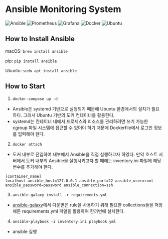 # Ansible Monitoring System
![Ansible](https://img.shields.io/badge/ansible-%231A1918.svg?style=for-the-badge&logo=ansible&logoColor=white)
![Prometheus](https://img.shields.io/badge/Prometheus-E6522C?style=for-the-badge&logo=Prometheus&logoColor=white)
![Grafana](https://img.shields.io/badge/grafana-%23F46800.svg?style=for-the-badge&logo=grafana&logoColor=white)
![Docker](https://img.shields.io/badge/docker-%230db7ed.svg?style=for-the-badge&logo=docker&logoColor=white)
![Ubuntu](https://img.shields.io/badge/Ubuntu-E95420?style=for-the-badge&logo=ubuntu&logoColor=white)

## How to Install Ansible
macOS: `brew install ansible`

pip: `pip install ansible`

Ubuntu: `sudo apt install ansible`

## How to Start
1) `docker-compose up -d`
- Ansible은 systemd 기반으로 실행되기 때문에 Ubuntu 환경에서의 설치가 필요하다. 그래서 Ubuntu 기반의 도커 컨테이너를 활용한다.
- systemd는 컨테이너 내에서 프로세스와 리소스를 관리하려면 쓰기 가능한 cgroup 파일 시스템에 접근할 수 있어야 하기 때문에 Dockerfile에서 로그인 정보를 입력해야 한다.

2) `docker attach`
- 도커 내부로 진입하여 내부에서 Ansible을 직접 실행하고자 하였다. 만약 호스트 서버에서 도커 내부의 Ansible을 실행시키고자 할 때에는 inventory.ini 파일에 해당 변수를 추가해야 한다.
```
[container_name]
localhost ansible_host=127.0.0.1 ansible_port=22 ansible_user=root ansible_password=password ansible_connection=ssh
```

3) `ansible-galaxy install -r requirements.yml`
- [ansible-galaxy](https://galaxy.ansible.com/ui/)에서 다운받은 rule을 사용하기 위해 필요한 collections들을 저장해둔 requirements.yml 파일을 활용하여 한꺼번에 설치한다.

4) `ansible-playbook -i inventory.ini playbook.yml`
- ansible 실행
